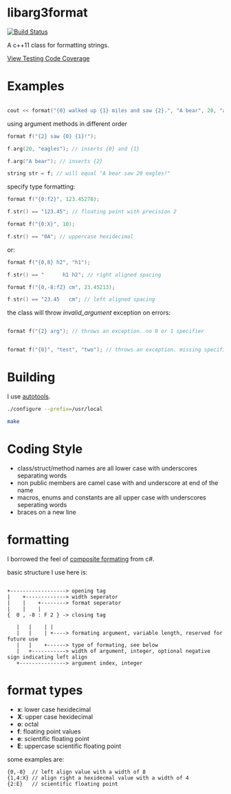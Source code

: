 libarg3format
=============

[![Build Status](https://travis-ci.org/c0der78/arg3format.svg?branch=master)](https://travis-ci.org/c0der78/arg3format)

A c++11 class for formatting strings.

[View Testing Code Coverage](http://htmlpreview.github.com/?https://github.com/c0der78/arg3format/blob/master/coverage/index.html)

Examples
========

```c++

cout << format("{0} walked up {1} miles and saw {2}.", "A bear", 20, "an eagle");

```

using argument methods in different order

```c++
format f("{2} saw {0} {1}!");

f.arg(20, "eagles"); // inserts {0} and {1}

f.arg("A bear"); // inserts {2}

string str = f; // will equal "A bear saw 20 eagles!"
```

specify type formatting:

```c++
format f("{0:f2}", 123.45278);

f.str() == "123.45"; // floating point with precision 2

format f("{0:X}", 10);

f.str() == "0A"; // uppercase hexidecimal

```

or:

```c++
format f("{0,8} h2", "h1");

f.str() == "      h1 h2"; // right aligned spacing

format f("{0,-8:f2} cm", 23.45213);

f.str() == "23.45   cm"; // left aligned spacing

```

the class will throw *invalid_argument* exception on errors:

```c++

format f("{2} arg"); // throws an exception. no 0 or 1 specifier


format f("{0}", "test", "two"); // throws an exception. missing specifier

```

Building
========

I use [autotools](http://en.wikipedia.org/wiki/GNU_build_system).

```bash
./configure --prefix=/usr/local

make
```

Coding Style
============

- class/struct/method names are all lower case with underscores separating words
- non public members are camel case with and underscore at end of the name
- macros, enums and constants are all upper case with underscores seperating words
- braces on a new line


formatting
==========

I borrowed the feel of [composite formating](http://msdn.microsoft.com/en-us/library/txafckwd.aspx) from c#.

basic structure I use here is:

```

+------------------> opening tag
|    +-------------> width seperator
|    |    +--------> format seperator
|    |    |
{  0 , -8 : F 2 } -> closing tag

   |   |    | |
   |   |    | +----> formating argument, variable length, reserved for future use
   |   |    +------> type of formating, see below
   |   +-----------> width of argument, integer, optional negative sign indicating left align
   +---------------> argument index, integer

```

format types
============

- **x**: lower case hexidecimal
- **X**: upper case hexidecimal
- **o**: octal
- **f**: floating point values
- **e**: scientific floating point
- **E**: uppercase scientific floating point

some examples are:

```
{0,-8}  // left align value with a width of 8
{1,4:X} // align right a hexidecmal value with a width of 4
{2:E}   // scientific floating point
```

